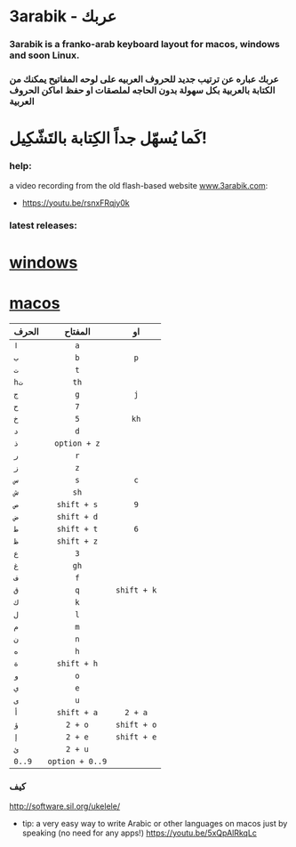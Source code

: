 # 3arabik - عربك

### 3arabik is a franko-arab keyboard layout for macos, windows and soon Linux.
### عربك عباره عن ترتيب جديد للحروف العربيه على لوحه المفاتيح يمكنك من الكتابة بالعربية بكل سهولة بدون الحاجه لملصقات او حفظ اماكن الحروف العربية
# كَما يُسهّل جداً الكِتابة بالتَشّكِيل!

### help:

a video recording from the old flash-based website www.3arabik.com:
- https://youtu.be/rsnxFRqjy0k

### latest releases:

# [windows](https://github.com/a7madgamal/3arabik/releases/download/v1.2.0/3arabik_win.zip)
# [macos](https://github.com/a7madgamal/3arabik/releases/download/v1.2.0/3arabik_mac.dmg)


| الحرف        | المفتاح           |  او
| ------------- |:-------------:|:-------------:|
|`ا`| `a` |  |
|`ب`|`b`| `p` |
|`ت`|`t`|  |
|`hت`|`th`|  |
|`ج`|`g`| `j` |
|`ح`|`7`|  |
|`خ`|`5`| `kh` |
|`د`|`d`|  |
|`ذ`|`option + z`|  |
|`ر`|`r`|  |
|`ز`|`z`|  |
|`س`|`s`| `c` |
|`ش`|`sh`|  |
|`ص`|`shift + s`| `9` |
|`ض`|`shift + d`|  |
|`ط`|`shift + t`| `6` |
|`ظ`|`shift + z`|  |
|`ع`|`3`|  |
|`غ`|`gh`|  |
|`ف`|`f`|  |
|`ق`|`q`| `shift + k` |
|`ك`|`k`|  |
|`ل`|`l`|  |
|`م`|`m`|  |
|`ن`|`n`|  |
|`ه`|`h`|  |
|`ة`|`shift + h`|  |
|`و`|`o`|  |
|`ي`|`e`|  |
|`ى`|`u`|  |
|`أ`| `shift + a` | `2 + a` |
|`ؤ`|`2 + o`| `shift + o` |
|`إ`|`2 + e`| `shift + e` |
|`ئ`|`2 + u`|  |
|`0..9`| `option + 0..9` |  |


### كيف
http://software.sil.org/ukelele/

- tip: a very easy way to write Arabic or other languages on macos just by speaking (no need for any apps!)
https://youtu.be/5xQpAlRkqLc
